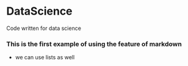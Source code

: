 DataScience
===========

Code written for data science
### This is the first example of using the feature of markdown
* we can use lists as well
